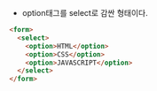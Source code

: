 - option태그를 select로 감싼 형태이다.
 
```html
<form>
  <select>
    <option>HTML</option>
    <option>CSS</option>
    <option>JAVASCRIPT</option>
  </select>
</form>
```


